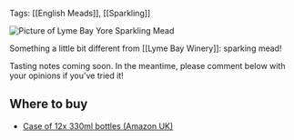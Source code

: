 Tags: [[English Meads]], [[Sparkling]]

![Picture of Lyme Bay Yore Sparkling Mead](https://www.lymebaywinery.co.uk/media/catalog/product/cache/1/image/409x654/9df78eab33525d08d6e5fb8d27136e95/y/o/yore-sparkling-mead_1.jpg)

Something a little bit different from [[Lyme Bay Winery]]: sparking mead!

Tasting notes coming soon. In the meantime, please comment below with
your opinions if you've tried it!

## Where to buy

* [Case of 12x 330ml bottles (Amazon UK)](https://www.amazon.co.uk/Lyme-Bay-YORE-SPARKLING-330ml/dp/B071K8Q7CV/ref=as_li_ss_tl?ie=UTF8&qid=1513035493&sr=8-1&keywords=yore+mead&linkCode=ll1&tag=traditionalmead-21&linkId=f02118e6b84c3c9aeebb78a493116ce9)
